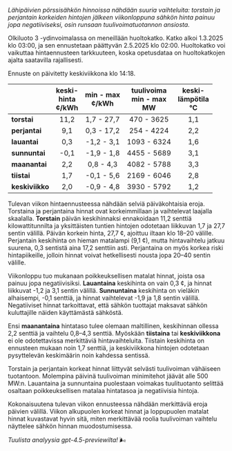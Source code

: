 *Lähipäivien pörssisähkön hinnoissa nähdään suuria vaihteluita: torstain ja perjantain korkeiden hintojen jälkeen viikonloppuna sähkön hinta painuu jopa negatiiviseksi, osin runsaan tuulivoimatuotannon ansiosta.*

Olkiluoto 3 -ydinvoimalassa on meneillään huoltokatko. Katko alkoi 1.3.2025 klo 03:00, ja sen ennustetaan päättyvän 2.5.2025 klo 02:00. Huoltokatko voi vaikuttaa hintaennusteen tarkkuuteen, koska opetusdataa on huoltokatkojen ajalta saatavilla rajallisesti.

Ennuste on päivitetty keskiviikkona klo 14:18.

|              | keski-<br>hinta<br>¢/kWh | min - max<br>¢/kWh | tuulivoima<br>min - max<br>MW | keski-<br>lämpötila<br>°C |
|:-------------|:----------------:|:----------------:|:-------------:|:-------------:|
| **torstai**  |       11,2       |     1,7 - 27,7    |      470 - 3625     |       1,1      |
| **perjantai**|        9,1       |     0,3 - 17,2    |      254 - 4224     |       2,2      |
| **lauantai** |        0,3       |    -1,2 - 3,1     |     1093 - 6324     |       1,6      |
| **sunnuntai**|       -0,1       |    -1,9 - 1,8     |     4455 - 5689     |       3,1      |
| **maanantai**|        2,2       |     0,8 - 4,3     |     4082 - 5788     |       3,3      |
| **tiistai**  |        1,7       |    -0,1 - 5,6     |     2169 - 6046     |       2,8      |
| **keskiviikko**|      2,0       |    -0,9 - 4,8     |     3930 - 5792     |       1,2      |

Tulevan viikon hintaennusteessa nähdään selviä päiväkohtaisia eroja. Torstaina ja perjantaina hinnat ovat korkeimmillaan ja vaihtelevat laajalla skaalalla. **Torstain** päivän keskihinnaksi ennakoidaan 11,2 senttiä kilowattitunnilta ja yksittäisten tuntien hintojen odotetaan liikkuvan 1,7 ja 27,7 sentin välillä. Päivän korkein hinta, 27,7 ¢, ajoittuu iltaan klo 18–20 välille. Perjantain keskihinta on hieman matalampi (9,1 ¢), mutta hintavaihtelu jatkuu suurena, 0,3 sentistä aina 17,2 senttiin asti. Perjantaina on myös korkea riski hintapiikeille, jolloin hinnat voivat hetkellisesti nousta jopa 20–40 sentin välille.

Viikonloppu tuo mukanaan poikkeuksellisen matalat hinnat, joista osa painuu jopa negatiivisiksi. **Lauantaina** keskihinta on vain 0,3 ¢, ja hinnat liikkuvat -1,2 ja 3,1 sentin välillä. **Sunnuntaina** keskihinta on vieläkin alhaisempi, -0,1 senttiä, ja hinnat vaihtelevat -1,9 ja 1,8 sentin välillä. Negatiiviset hinnat tarkoittavat, että sähkön tuottajat maksavat sähkön kuluttajille näiden käyttämästä sähköstä.

Ensi **maanantaina** hintataso tulee olemaan maltillinen, keskihinnan ollessa 2,2 senttiä ja vaihtelu 0,8–4,3 senttiä. Myöskään **tiistaina** tai **keskiviikkona** ei ole odotettavissa merkittäviä hintavaihteluita. Tiistain keskihinta on ennusteen mukaan noin 1,7 senttiä, ja keskiviikkona hintojen odotetaan pysyttelevän keskimäärin noin kahdessa sentissä.

Torstain ja perjantain korkeat hinnat liittyvät selvästi tuulivoiman vähäiseen tuotantoon. Molempina päivinä tuulivoiman minimitehot jäävät alle 500 MW:n. Lauantaina ja sunnuntaina puolestaan voimakas tuulituotanto selittää osaltaan poikkeuksellisen matalaa hintatasoa ja negatiivisia hintoja.

Kokonaisuutena tulevan viikon ennusteessa nähdään merkittäviä eroja päivien välillä. Viikon alkupuolen korkeat hinnat ja loppupuolen matalat hinnat kuvastavat hyvin sitä, miten merkittävää roolia tuulivoiman vaihtelu näyttelee sähkön hinnan muodostumisessa.

*Tuulista analyysia gpt-4.5-previewilta!* 🌬️

